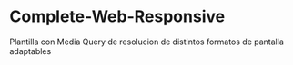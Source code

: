 # Complete-Web-Responsive
Plantilla con Media Query de resolucion de distintos formatos de pantalla adaptables
